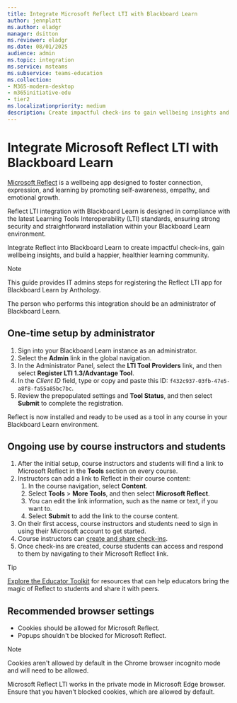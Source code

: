 ```yaml
---
title: Integrate Microsoft Reflect LTI with Blackboard Learn
author: jennplatt
ms.author: eladgr
manager: dsitton
ms.reviewer: eladgr
ms.date: 08/01/2025
audience: admin
ms.topic: integration
ms.service: msteams
ms.subservice: teams-education
ms.collection: 
- M365-modern-desktop
- m365initiative-edu
- tier2
ms.localizationpriority: medium
description: Create impactful check-ins to gain wellbeing insights and build a happier, healthier learning community with the Microsoft Reflect Learning Tools Interoperability App for Blackboard Learn.
---
```


# Integrate Microsoft Reflect LTI with Blackboard Learn

[Microsoft Reflect](https://reflect.microsoft.com) is a wellbeing app designed to foster connection, expression, and learning by promoting self-awareness, empathy, and emotional growth.
    
Reflect LTI integration with Blackboard Learn is designed in compliance with the latest Learning Tools Interoperability (LTI) standards, ensuring strong security and straightforward installation within your Blackboard Learn environment.

Integrate Reflect into Blackboard Learn to create impactful check-ins, gain wellbeing insights, and build a happier, healthier learning community.

> [!NOTE]
> This guide provides IT admins steps for registering the Reflect LTI app for Blackboard Learn by Anthology.
> 
> The person who performs this integration should be an administrator of Blackboard Learn.

## One-time setup by administrator

1. Sign into your Blackboard Learn instance as an administrator.
1. Select the **Admin** link in the global navigation.
1. In the Administrator Panel, select the **LTI Tool Providers** link, and then select **Register LTI 1.3/Advantage Tool**.
1. In the *Client ID* field, type or copy and paste this ID: `f432c937-03fb-47e5-a8f8-fa55a85bc7bc`.
1. Review the prepopulated settings and **Tool Status**, and then select **Submit** to complete the registration.

Reflect is now installed and ready to be used as a tool in any course in your Blackboard Learn environment.

## Ongoing use by course instructors and students

1. After the initial setup, course instructors and students will find a link to Microsoft Reflect in the **Tools** section on every course.
1. Instructors can add a link to Reflect in their course content:
    1. In the course navigation, select **Content**.
    1. Select **Tools** > **More Tools**, and then select **Microsoft Reflect**.
    1. You can edit the link information, such as the name or text, if you want to.
    1. Select **Submit** to add the link to the course content.
1. On their first access, course instructors and students need to sign in using their Microsoft account to get started.
1. Course instructors can [create and share check-ins](https://support.microsoft.com/topic/c6cbbacc-5655-450e-bca9-988ddc506017).
1. Once check-ins are created, course students can access and respond to them by navigating to their Microsoft Reflect link.

> [!TIP]
> [Explore the Educator Toolkit](https://reflect.microsoft.com/home/resources) for resources that can help educators bring the magic of Reflect to students and share it with peers. 

## Recommended browser settings

- Cookies should be allowed for Microsoft Reflect.
- Popups shouldn't be blocked for Microsoft Reflect.

> [!NOTE]
> Cookies aren't allowed by default in the Chrome browser incognito mode and will need to be allowed.
>
> Microsoft Reflect LTI works in the private mode in Microsoft Edge browser. Ensure that you haven't blocked cookies, which are allowed by default.
